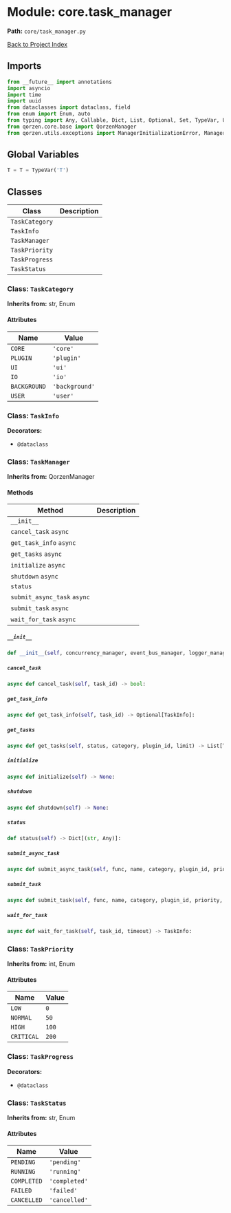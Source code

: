 # Module: core.task_manager

**Path:** `core/task_manager.py`

[Back to Project Index](../../index.md)

## Imports
```python
from __future__ import annotations
import asyncio
import time
import uuid
from dataclasses import dataclass, field
from enum import Enum, auto
from typing import Any, Callable, Dict, List, Optional, Set, TypeVar, Union, cast
from qorzen.core.base import QorzenManager
from qorzen.utils.exceptions import ManagerInitializationError, ManagerShutdownError, TaskError
```

## Global Variables
```python
T = T = TypeVar('T')
```

## Classes

| Class | Description |
| --- | --- |
| `TaskCategory` |  |
| `TaskInfo` |  |
| `TaskManager` |  |
| `TaskPriority` |  |
| `TaskProgress` |  |
| `TaskStatus` |  |

### Class: `TaskCategory`
**Inherits from:** str, Enum

#### Attributes

| Name | Value |
| --- | --- |
| `CORE` | `'core'` |
| `PLUGIN` | `'plugin'` |
| `UI` | `'ui'` |
| `IO` | `'io'` |
| `BACKGROUND` | `'background'` |
| `USER` | `'user'` |

### Class: `TaskInfo`
**Decorators:**
- `@dataclass`

### Class: `TaskManager`
**Inherits from:** QorzenManager

#### Methods

| Method | Description |
| --- | --- |
| `__init__` |  |
| `cancel_task` `async` |  |
| `get_task_info` `async` |  |
| `get_tasks` `async` |  |
| `initialize` `async` |  |
| `shutdown` `async` |  |
| `status` |  |
| `submit_async_task` `async` |  |
| `submit_task` `async` |  |
| `wait_for_task` `async` |  |

##### `__init__`
```python
def __init__(self, concurrency_manager, event_bus_manager, logger_manager, config_manager) -> None:
```

##### `cancel_task`
```python
async def cancel_task(self, task_id) -> bool:
```

##### `get_task_info`
```python
async def get_task_info(self, task_id) -> Optional[TaskInfo]:
```

##### `get_tasks`
```python
async def get_tasks(self, status, category, plugin_id, limit) -> List[TaskInfo]:
```

##### `initialize`
```python
async def initialize(self) -> None:
```

##### `shutdown`
```python
async def shutdown(self) -> None:
```

##### `status`
```python
def status(self) -> Dict[(str, Any)]:
```

##### `submit_async_task`
```python
async def submit_async_task(self, func, name, category, plugin_id, priority, metadata, timeout, cancellable, *args, **kwargs) -> str:
```

##### `submit_task`
```python
async def submit_task(self, func, name, category, plugin_id, priority, metadata, timeout, cancellable, *args, **kwargs) -> str:
```

##### `wait_for_task`
```python
async def wait_for_task(self, task_id, timeout) -> TaskInfo:
```

### Class: `TaskPriority`
**Inherits from:** int, Enum

#### Attributes

| Name | Value |
| --- | --- |
| `LOW` | `0` |
| `NORMAL` | `50` |
| `HIGH` | `100` |
| `CRITICAL` | `200` |

### Class: `TaskProgress`
**Decorators:**
- `@dataclass`

### Class: `TaskStatus`
**Inherits from:** str, Enum

#### Attributes

| Name | Value |
| --- | --- |
| `PENDING` | `'pending'` |
| `RUNNING` | `'running'` |
| `COMPLETED` | `'completed'` |
| `FAILED` | `'failed'` |
| `CANCELLED` | `'cancelled'` |
